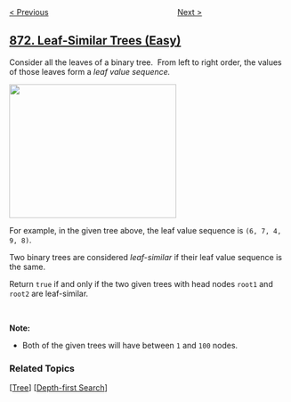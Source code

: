 <!--|This file generated by command(leetcode description); DO NOT EDIT.    |-->
<!--+----------------------------------------------------------------------+-->
<!--|@author    openset <openset.wang@gmail.com>                           |-->
<!--|@link      https://github.com/openset                                 |-->
<!--|@home      https://github.com/openset/leetcode                        |-->
<!--+----------------------------------------------------------------------+-->

[< Previous](https://github.com/openset/leetcode/tree/master/problems/minimum-number-of-refueling-stops "Minimum Number of Refueling Stops")
　　　　　　　　　　　　　　　　
[Next >](https://github.com/openset/leetcode/tree/master/problems/length-of-longest-fibonacci-subsequence "Length of Longest Fibonacci Subsequence")

## [872. Leaf-Similar Trees (Easy)](https://leetcode.com/problems/leaf-similar-trees "叶子相似的树")

<p>Consider all the leaves of a binary tree.&nbsp; From&nbsp;left to right order, the values of those&nbsp;leaves form a <em>leaf value sequence.</em></p>

<p><img alt="" src="https://s3-lc-upload.s3.amazonaws.com/uploads/2018/07/16/tree.png" style="width: 300px; height: 240px;" /></p>

<p>For example, in the given tree above, the leaf value sequence is <code>(6, 7, 4, 9, 8)</code>.</p>

<p>Two binary trees are considered <em>leaf-similar</em>&nbsp;if their leaf value sequence is the same.</p>

<p>Return <code>true</code> if and only if the two given trees with head nodes <code>root1</code> and <code>root2</code> are leaf-similar.</p>

<p>&nbsp;</p>

<p><strong>Note:</strong></p>

<ul>
	<li>Both of the given trees will have between <code>1</code> and <code>100</code> nodes.</li>
</ul>

### Related Topics
  [[Tree](https://github.com/openset/leetcode/tree/master/tag/tree/README.md)]
  [[Depth-first Search](https://github.com/openset/leetcode/tree/master/tag/depth-first-search/README.md)]
